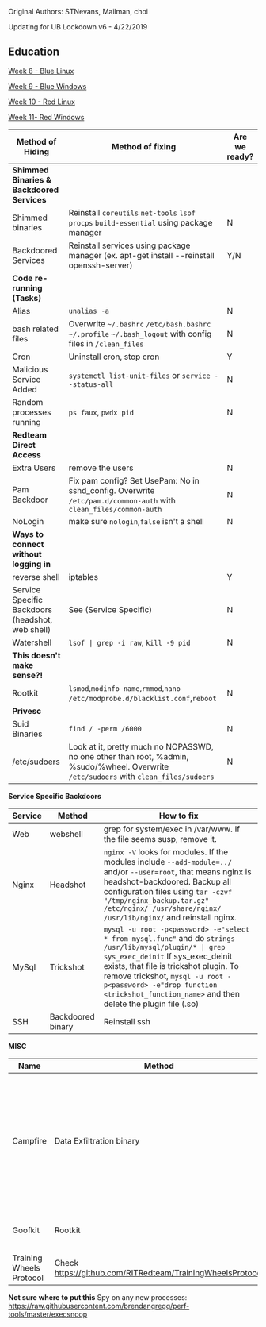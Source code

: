 Original Authors: STNevans, Mailman, choi 

Updating for UB Lockdown v6 - 4/22/2019

## Education 

[Week 8 - Blue Linux](https://docs.google.com/presentation/d/1UNsE8QchRp58e9dTAo7yMA0jDCYOymaIzrozuwG1HnU/edit#slide=id.g5268fc6fc7_3_0)

[Week 9 - Blue Windows](https://docs.google.com/presentation/d/1LgvtRh5rr1aWNXIIXtWbfsxiRT_X-4VjlzJR4Hjjqxc/edit#slide=id.g5475c5b054_1_0)

[Week 10 - Red Linux](https://docs.google.com/presentation/d/1btiu5W3Pas5blIGWEyvWtd1IK1nC2mdfkXqsdapO47w/edit#slide=id.g4528d5dd14_0_0)

[Week 11- Red Windows](https://docs.google.com/presentation/d/1yoQN8HrrloVjn1-G34Sn_XiK2AimB_TPJWGtZhnSwcQ/edit#slide=id.g55ea4928d1_0_16)

| Method of Hiding | Method of fixing | Are we ready?  |
|----------|------------------------|---|
| **Shimmed Binaries & Backdoored Services** | | | 
| Shimmed binaries | Reinstall `coreutils` `net-tools` `lsof` `procps` `build-essential` using package manager | N | 
| Backdoored Services | Reinstall services using package manager (ex. apt-get install --reinstall openssh-server) | Y/N | 
| **Code re-running (Tasks)** | | |
| Alias | `unalias -a` | N | 
| bash related files       | Overwrite `~/.bashrc` `/etc/bash.bashrc` `~/.profile` `~/.bash_logout` with config files in `/clean_files` |  N |
| Cron | Uninstall cron, stop cron  | Y |
| Malicious Service Added | `systemctl list-unit-files` or `service --status-all`  | N  |
| Random processes running | `ps faux`, `pwdx pid` | N |
| **Redteam Direct Access** | | |
| Extra Users | remove the users  | N  |
| Pam Backdoor | Fix pam config? Set UsePam: No in sshd_config. Overwrite `/etc/pam.d/common-auth` with `clean_files/common-auth`  | N  |
| NoLogin | make sure `nologin`,`false` isn't a shell| N |
| **Ways to connect without logging in** | | |
| reverse shell | iptables | Y  |
| Service Specific Backdoors (headshot, web shell) | See (Service Specific)  | N |
| Watershell | `lsof \| grep -i raw`, `kill -9 pid` | N |
| **This doesn't make sense?!**| | | 
| Rootkit | `lsmod`,`modinfo name`,`rmmod`,`nano /etc/modprobe.d/blacklist.conf`,`reboot`  | N |
| **Privesc** | | |
| Suid Binaries | `find / -perm /6000` | N |
| /etc/sudoers | Look at it, pretty much no NOPASSWD, no one other than root, %admin, %sudo/%wheel. Overwrite `/etc/sudoers` with `clean_files/sudoers`  | N | 



**Service Specific Backdoors**

| Service | Method | How to fix  |
|----------|------------------------|---------------|
| Web | webshell | grep for system/exec in /var/www. If the file seems susp, remove it. |
| Nginx | Headshot | `nginx -V` looks for modules. If the modules include `--add-module=../` and/or `--user=root`, that means nginx is headshot-backdoored. Backup all configuration files using `tar -czvf "/tmp/nginx_backup.tar.gz" /etc/nginx/ /usr/share/nginx/ /usr/lib/nginx/` and reinstall nginx. |
| MySql | Trickshot | `mysql -u root -p<password> -e"select * from mysql.func"` and do `strings /usr/lib/mysql/plugin/* \| grep sys_exec_deinit` If sys_exec_deinit exists, that file is trickshot plugin. To remove trickshot, `mysql -u root -p<password> -e"drop function <trickshot_function_name>` and then delete the plugin file (<trickshot>.so) |
| SSH | Backdoored binary | Reinstall ssh |

**MISC**

| Name | Method | How to fix |
|----------|------------------------|---------------|
| Campfire | Data Exfiltration binary | Check environment variable `ERROR_LOGGING` and check if there is a suspicious file `/var/log/systemd-<base64_encoded_string>`. Campfire uses these two to generate ip address and port. If you have found a binary, do a `strings <binary> \| grep "/usr/share/xtables-mul iptables-save"` to confirm it's campfire. | 
| Goofkit | Rootkit | No one have encountered goofkit in the wild. Thus we have no idea. | 
| Training Wheels Protocol | Check https://github.com/RITRedteam/TrainingWheelsProtocol | Soon(tm) | 


**Not sure where to put this**
Spy on any new processes:
https://raw.githubusercontent.com/brendangregg/perf-tools/master/execsnoop
